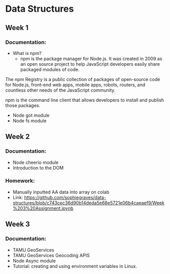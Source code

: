 # Data Structures
## Week 1
### Documentation:
- What is npm?
  - npm is the package manager for Node.js. It was created in 2009 as an open source project to help JavaScript developers easily share packaged modules of code.

The npm Registry is a public collection of packages of open-source code for Node.js, front-end web apps, mobile apps, robots, routers, and countless other needs of the JavaScript community.

npm is the command line client that allows developers to install and publish those packages.
- Node got module
- Node fs module

## Week 2
### Documentation:
- Node cheerio module
- Introduction to the DOM

### Homework:
- Manually inputted AA data into array on colab
- Link: https://github.com/sophiegraves/data-structures/blob/c743cec36d90b14deda5e68e5721e06b4caeaef9/Week%203%20Assignment.ipynb 

## Week 3
### Documentation:
- TAMU GeoServices
- TAMU GeoServices Geocoding APIS
- Node Async module
- Tutorial: creating and using environment variables in Linux.
